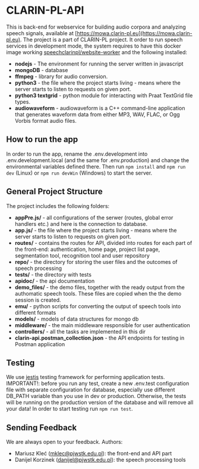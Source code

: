 # CLARIN-PL-API
This is back-end for webservice for building audio corpora and analyzing speech signals, available at [https://mowa.clarin-pl.eu](https://mowa.clarin-pl.eu).
The project is a part of CLARIN-PL project. It order to run speech services in development mode, the system requires to have this docker image working [speechclarinpl/website-worker](https://hub.docker.com/r/speechclarinpl/website-worker) and the following installed:

 * **nodejs** - The environment for running the server written in javascript
 * **mongoDB** - database 
 * **ffmpeg** - library for audio conversion.
 * **python3** - the file where the project starts living - means where the server starts to listen to requests on given port.
 * **python3 textgrid** - python module for interacting with Praat TextGrid file types.
 * **audiowaveform** - audiowaveform is a C++ command-line application that generates waveform data from either MP3, WAV, FLAC, or Ogg Vorbis format audio files. 


## How to run the app
In order to run the app, rename the .env.development into .env.development.local (and the same for .env.production) and change the environmental variables defined there. Then run `npm install` and `npm run dev` (Linux) or `npm run devWin` (Windows) to start the server. 

## General Project Structure
The project includes the following folders:
 * **appPre.js/** - all configurations of the serwer (routes, global error handlers etc.) and here is the connection to database.
 * **app.js/** - the file where the project starts living - means where the server starts to listen to requests on given port.
 * **routes/** - contains the routes for API, divided into routes for each part of the front-end: authentication, home page, project list page, segmentation tool, recognition tool and user repository
* **repo/** - the directory for storing the user files and the outcomes of speech processing
* **tests/** - the directory with tests
* **apidoc/** - the api documentation
* **demo_files/** - the demo files, together with the ready output from the authomatic speech tools. These files are copied when the the demo session is created.
* **emu/** - python scripts for converting the output of speech tools into different formats
* **models/** - models of data structures for mongo db
* **middleware/** - the main middleware responsible for user authentication
* **controllers/** - all the tasks are implemented in this dir
* **clarin-api.postman_collection.json** - the API endpoints for testing in Postman application

## Testing
We use [jestjs](https://jestjs.io/) testing framework for performing application tests. 
IMPORTANT!: before you run any test, create a new .env.test configuration file with separate configuration for database, especially use different DB_PATH variable than you use in dev or production. Otherwise, the tests will be running on the production version of the database and will remove all your data!
In order to start testing run `npm run test`. 

## Sending Feedback

We are always open to your feedback. Authors:

 * Mariusz Kleć (mklec@pjwstk.edu.pl): the front-end and API part
 * Danijel Korzinek (danijel@pjwstk.edu.pl): the speech processing tools

